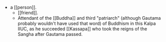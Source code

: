- a [[person]].
  - [[friend]].
  - Attendant of the [[Buddha]] and third "patriarch" (although Gautama probably wouldn't have used that word) of Buddhism in this Kalpa IIUC, as he succeeded [[Kassapa]] who took the reigns of the Sangha after Gautama passed.
